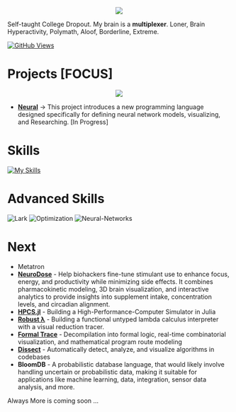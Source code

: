<p align="center">
  <img src=https://github.com/user-attachments/assets/533b2a4e-1814-4ba9-af66-5c1e46de5d11>
</p>

Self-taught College Dropout. My brain is a **multiplexer**. Loner, Brain Hyperactivity, Polymath, Aloof, Borderline, Extreme.

[![GitHub Views](https://komarev.com/ghpvc/?username=Lemniscate-SHA-256)](https://github.com/Lemniscate-SHA-256/)


# Projects [FOCUS]
<p align="center">
  <img src=https://github.com/user-attachments/assets/b32ce6f4-ecd7-4040-a538-a78a298882dc>
</p>


- **[Neural](https://github.com/Lemniscate-SHA-256/neural)** -> This project introduces a new programming language designed specifically for defining neural network models, visualizing, and Researching. [In Progress]


# Skills

[![My Skills](https://skillicons.dev/icons?i=python,html,tensorflow,git,bash,d3,css,flask,latex,github,linux,react,py,regex,svg,ubuntu,twitter,vercel,vscode,windows,markdown,pytorch,javascript&perline=30)](https://skillicons.dev)

# Advanced Skills
![Lark](https://img.shields.io/badge/Lark-25%25-blue)
![Optimization](https://img.shields.io/badge/Optimization-35%25-red)
![Neural-Networks](https://img.shields.io/badge/NeuralNetworks-75%25-blue)

# Next
- Metatron
- **[NeuroDose](https://github.com/Lemniscate-SHA-256/NeuroDose)** - Help biohackers fine-tune stimulant use to enhance focus, energy, and productivity while minimizing side effects.  It combines pharmacokinetic modeling, 3D brain visualization, and interactive analytics to provide insights into supplement intake, concentration levels, and circadian alignment.
- **[HPCS.jl](https://github.com/Lemniscate-SHA-256/HPCS.jl)** - Building a High-Performance-Computer Simulator in Julia
- **[Robust λ](https://github.com/Lemniscate-SHA-256/Robust-Lambda)** - Building a functional untyped lambda calculus interpreter with a visual reduction tracer.
- **[Formal Trace](https://github.com/Lemniscate-SHA-256/Formal-Trace)** - Decompilation into formal logic, real-time combinatorial visualization, and mathematical program route modeling
- **[Dissect](https://github.com/Lemniscate-SHA-256/Dissect)** - Automatically detect, analyze, and visualize algorithms in codebases
- **BloomDB** - A probabilistic database language, that would likely involve handling uncertain or probabilistic data, making it suitable for applications like machine learning, data, integration, sensor data analysis, and more.




Always More is coming soon ...
